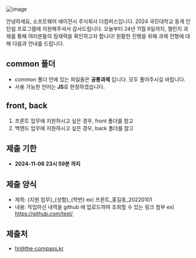![image](https://github.com/user-attachments/assets/aaa89322-2351-484c-b742-868d20b422dd)

안녕하세요, 소프트웨어 에이전시 주식회사 더컴퍼스입니다.
2024 국민대학교 동계 인턴쉽 프로그램에 지원해주셔서 감사드립니다.
오늘부터 24년 11월 6일까지, 챌린지 과제를 통해 여러분들의 잠재력을 확인하고자 합니다!
원활한 진행을 위해 과제 전형에 대해 다음과 안내를 드립니다.

## common 폴더

- common 폴더 안에 있는 파일들은 **공통과제** 입니다. 모두 풀어주시길 바랍니다.
- 사용 가능한 언어는 **JS**로 한정하겠습니다.

## front, back

1. 프론트 업무에 지원하시고 싶은 경우, front 폴더를 참고
2. 백엔드 업무에 지원하시고 싶은 경우, back 폴더를 참고

## 제출 기한

- **2024-11-06 23시 59분 까지**

## 제출 양식

- 제목: {지원 업무}\_{성함}\_{학번}
  ex) 프론트\_홍길동\_20220101
- 내용: 작업하신 내역을 github 에 업로드하여 조회할 수 있는 링크 첨부
  ex) https://github.com/test/

## 제출처

- hr@the-compass.kr
